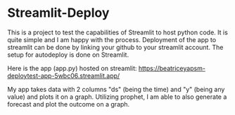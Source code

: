 # Streamlit-Deploy

This is a project to test the capabilities of Streamlit to host python code. It is quite simple and I am happy with the process. Deployment of the app to streamlit can be done by linking your github to your streamlit account. The setup for autodeploy is done on Streamlit.

Here is the app (app.py) hosted on streamlit: https://beatriceyapsm-deploytest-app-5wbc06.streamlit.app/

My app takes data with 2 columns "ds" (being the time) and "y" (being any value) and plots it on a graph. Utilizing prophet, I am able to also generate a forecast and plot the outcome on a graph.

